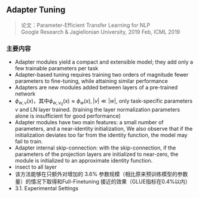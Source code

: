 ## Adapter Tuning
> 论文：Parameter-Efficient Transfer Learning for NLP  
> Google Research & Jagiellonian University, 2019 Feb, ICML 2019

### 主要内容
- Adapter modules yield a compact and extensible model; they add only a few trainable parameters per task
- Adapter-based tuning requires training two orders of magnitude fewer parameters to fine-tuning, while attaining similar performance
- Adapters are new modules added between layers of a pre-trained network
- $\phi_{w, v}(x)$，其中$\phi_{w, v_0}(x) \approx \phi_w(x), \vert v \vert \ll \vert w \vert$, only task-specific parameters $v$ and LN layer trained. (training the layer normalization parameters alone is insufficient for good performance)
- Adapter modules have two main features: a small number of parameters, and a near-identity initialization, We also observe that if the initialization deviates too far from the identity function, the model may fail to train.
- Adapter internal skip-connection: with the skip-connection, if the parameters of the projection layers are initialized to near-zero, the module is initialized to an approximate identity function.
- insect to all layer
- 该方法能够在只额外对增加的 3.6% 参数规模（相比原来预训练模型的参数量）的情况下取得和Full-Finetuning 接近的效果（GLUE指标在0.4%以内）
- 3.1. Experimental Settings